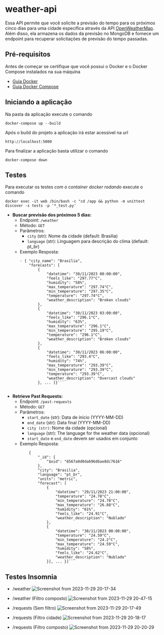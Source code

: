 # weather-api

Essa API permite que você solicite a previsão do tempo para os próximos cinco dias para uma cidade específica através da API [OpenWeatherMap](https://openweathermap.org/). Além disso, ela armazena os dados da previsão no MongoDB e fornece um endpoint para recuperar solicitações de previsão do tempo passadas.

## Pré-requisitos 

Antes de começar se certifique que você possui o Docker e o Docker Compose instalados na sua máquina

- [Guia Docker](https://docs.docker.com/get-docker/)
- [Guia Docker Compose](https://docs.docker.com/compose/install/)

## Iniciando a aplicação

Na pasta da aplicação execute o comando

```
docker-compose up --build
```

Após o build do projeto a aplicação irá estar acessível na url

```
http://localhost:5000
```

Para finalizar a aplicação basta utilizar o comando

```
docker-compose down
```

## Testes

Para executar os testes *com o container docker rodando* execute o comando

```
docker exec -it web /bin/bash -c "cd /app && python -m unittest discover -s tests -p '*_test.py'
```

- **Buscar previsão dos próximos 5 dias:**
  - Endpoint: `/weather`
  - Método: `GET`
  - Parâmetros:
    - `city` (str): Nome da cidade (default: Brasilia)
    - `language` (str): Linguagem para descrição do clima (default: pt_br)
  - Exemplo Resposta:
    ```
    - { "city_name": "Brasília",
        "forecasts": [
            {
                "datetime": "30/11/2023 00:00:00",
                "feels_like": "297.77°C",
                "humidity": "58%",
                "max_temperature": "297.74°C",
                "min_temperature": "297.35°C",
                "temperature": "297.74°C",
                "weather_description": "Broken clouds"
            },
            {
                "datetime": "30/11/2023 03:00:00",
                "feels_like": "296.1°C",
                "humidity": "63%",
                "max_temperature": "296.1°C",
                "min_temperature": "295.19°C",
                "temperature": "296.1°C",
                "weather_description": "Broken clouds"
            },
            {
                "datetime": "30/11/2023 06:00:00",
                "feels_like": "293.4°C",
                "humidity": "74%",
                "max_temperature": "293.39°C",
                "min_temperature": "293.39°C",
                "temperature": "293.39°C",
                "weather_description": "Overcast clouds"
            }, ... ]}```


- **Retrieve Past Requests:**
  - Endpoint: `/past-requests`
  - Método: `GET`
  - Parâmetros:
    - `start_date` (str): Data de ínicio (YYYY-MM-DD)
    - `end_date` (str): Data final (YYYY-MM-DD)
    - `city (str)`: Nome da cidade (opcional)
    - `language` (str): The language for the weather data (opcional)
    - `start_date` e `end_date` devem ser usados em conjunto
  - Exemplo Resposta:
    ```[
        {
            "_id": {
                "$oid": "6567a0d0da696d6ae8dc7616"
            },
            "city": "Brasilia",
            "language": "pt_br",
            "units": "metric",
            "forecast": [
                {
                    "datetime": "29/11/2023 21:00:00",
                    "temperature": "24.78°C",
                    "min_temperature": "24.78°C",
                    "max_temperature": "26.88°C",
                    "humidity": "61%",
                    "feels_like": "24.91°C",
                    "weather_description": "Nublado"
                },
                {
                    "datetime": "30/11/2023 00:00:00",
                    "temperature": "24.59°C",
                    "min_temperature": "24.2°C",
                    "max_temperature": "24.59°C",
                    "humidity": "58%",
                    "feels_like": "24.62°C",
                    "weather_description": "Nublado"
                }], ... }]```

## Testes Insomnia

- /weather
![Screenshot from 2023-11-29 20-17-34](https://github.com/evandroduarte/weather-api/assets/39135867/3c7a9df1-0cca-41bc-a9c4-c6d961c5874a)

- /weather (Filtro composto)
![Screenshot from 2023-11-29 20-47-15](https://github.com/evandroduarte/weather-api/assets/39135867/8d12ebaa-9c2d-4f99-8f4e-f1b874f6c167)

- /requests (Sem filtro)
![Screenshot from 2023-11-29 20-17-49](https://github.com/evandroduarte/weather-api/assets/39135867/5830dc6a-28ad-4c42-8397-07f3fbfcc630)

- /requests (Filtro cidade)
![Screenshot from 2023-11-29 20-18-17](https://github.com/evandroduarte/weather-api/assets/39135867/e79ce967-d0a9-44c9-9f4f-0e1b8794e390)

- /requests (Filtro composto)
![Screenshot from 2023-11-29 20-20-29](https://github.com/evandroduarte/weather-api/assets/39135867/468559d1-83ec-4811-900a-161639f5a113)

